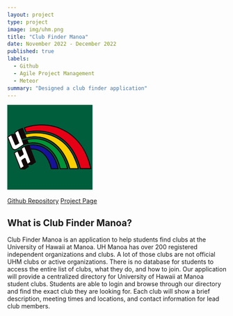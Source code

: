 ```yaml
---
layout: project
type: project
image: img/uhm.png
title: "Club Finder Manoa"
date: November 2022 - December 2022
published: true
labels:
  - Github
  - Agile Project Management
  - Meteor
summary: "Designed a club finder application"
---
```


<img class="img-fluid" src="../img/uhm.png">

<a href="https://github.com/club-finder-manoa/club-finder-manoa">Github Repository</a>
<a href="https://club-finder-manoa.github.io/">Project Page</a>

## What is Club Finder Manoa?

Club Finder Manoa is an application to help students find clubs at the University of Hawaii at Manoa. UH Manoa has over 200 registered independent organizations and clubs. A lot of those clubs are not official UHM clubs or active organizations. There is no database for students to access the entire list of clubs, what they do, and how to join. Our application will provide a centralized directory for University of Hawaii at Manoa student clubs. Students are able to login and browse through our directory and find the exact club they are looking for. Each club will show a brief description, meeting times and locations, and contact information for lead club members.
